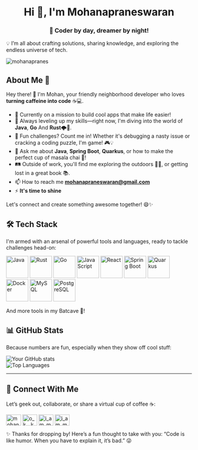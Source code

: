 <h1 align="center">Hi 👋, I'm Mohanapraneswaran</h1> 
<h3 align="center">🚀 Coder by day, dreamer by night! </h3>

💡 I’m all about crafting solutions, sharing knowledge, and exploring the endless universe of tech.  

<p align="left"> <img src="https://komarev.com/ghpvc/?username=mohanapranes&label=Profile%20views&color=0e75b6&style=flat" alt="mohanapranes" /> </p>

## About Me 🌟  

Hey there! 🙌 I'm Mohan, your friendly neighborhood developer who loves **turning caffeine into code** ☕💻.  
- 🔭 Currently on a mission to build cool apps that make life easier!  
- 🌱 Always leveling up my skills—right now, I'm diving into the world of **Java**, **Go** And **Rust**🌩️🚀.  
- 🎯 Fun challenges? Count me in! Whether it's debugging a nasty issue or cracking a coding puzzle, I'm game! 🎮💡  
- 💬 Ask me about **Java**, **Spring Boot**, **Quarkus**, or how to make the perfect cup of masala chai 🍵!  
- 🛤️ Outside of work, you'll find me exploring the outdoors 🚴‍♂️, or getting lost in a great book 📚.  
- 📫 How to reach me **mohanapraneswaran@gmail.com**
- ⚡ **It's time to shine**

Let's connect and create something awesome together! 😄✨


## 🛠️ Tech Stack  

I'm armed with an arsenal of powerful tools and languages, ready to tackle challenges head-on:  

<p>
  <img src="https://cdn.jsdelivr.net/gh/devicons/devicon/icons/java/java-original.svg" title="Java" alt="Java" width="60" height="60" />
  <img src="https://img.icons8.com/external-tal-revivo-shadow-tal-revivo/96/000000/external-rust-is-a-multi-paradigm-system-programming-language-logo-shadow-tal-revivo.png" title="Rust" alt="Rust" width="60" height="60" />
  <img src="https://cdn.jsdelivr.net/gh/devicons/devicon/icons/go/go-original.svg" title="Go" alt="Go" width="60" height="60" />
  <img src="https://cdn.jsdelivr.net/gh/devicons/devicon/icons/javascript/javascript-plain.svg" title="JavaScript" alt="JavaScript" width="60" height="60" />
  <img src="https://cdn.jsdelivr.net/gh/devicons/devicon/icons/react/react-original-wordmark.svg" title="Go" alt="React" width="React" height="60" />
  <img src="https://cdn.jsdelivr.net/gh/devicons/devicon/icons/spring/spring-original.svg" title="Spring Boot" alt="Spring Boot" width="60" height="60" />
  <img src="https://cdn.jsdelivr.net/gh/devicons/devicon/icons/quarkus/quarkus-original.svg" title="Quarkus" alt="Quarkus" width="60" height="60" />
  <img src="https://cdn.jsdelivr.net/gh/devicons/devicon/icons/docker/docker-original.svg" title="Docker" alt="Docker" width="60" height="60" />
  <img src="https://cdn.jsdelivr.net/gh/devicons/devicon/icons/mysql/mysql-original.svg" title="MySQL" alt="MySQL" width="60" height="60" />
  <img src="https://cdn.jsdelivr.net/gh/devicons/devicon/icons/postgresql/postgresql-original.svg" title="PostgreSQL" alt="PostgreSQL" width="60" height="60" />

</p>

And more tools in my Batcave 🦇! 

## 📊 GitHub Stats  

Because numbers are fun, especially when they show off cool stuff:  

![Your GitHub stats](https://github-readme-stats.vercel.app/api?username=mohanapranes&show_icons=true&theme=tokyonight)  
![Top Languages](https://github-readme-stats.vercel.app/api/top-langs/?username=mohanapranes&exclude_repo=flower-lens,RandomForestJulia&hide=html&layout=compact&theme=radical)

---


## 🤝 Connect With Me  

Let’s geek out, collaborate, or share a virtual cup of coffee ☕: 
<p align="left">
<a href="https://linkedin.com/in/mohanapranes/" target="blank"><img align="center" src="https://upload.wikimedia.org/wikipedia/commons/c/ca/LinkedIn_logo_initials.png" alt="mohanapranes/" height="30" width="40" /></a>
<a href="https://instagram.com/o_k__k_a_n_m_a_n_i" target="blank"><img align="center" src="https://assets.stickpng.com/images/580b57fcd9996e24bc43c521.png" alt="o_k__k_a_n_m_a_n_i" height="30" width="40" /></a>
<a href="https://www.codechef.com/users/i_am_mpw" target="blank"><img align="center" src="https://cdn.codechef.com/sites/default/files/uploads/pictures/811b20a47eac52b10c90ab82e0628e21.png" alt="i_am_mpw" height="30" width="40" /></a>
<a href="https://leetcode.com/i_am_mpw/" target="blank"><img align="center" src="https://upload.wikimedia.org/wikipedia/commons/1/19/LeetCode_logo_black.png" alt="i_am_mpw" height="30" width="40" /></a>
</p>

✨ Thanks for dropping by! Here’s a fun thought to take with you: “Code is like humor. When you have to explain it, it’s bad.” 😜  
